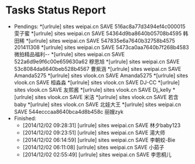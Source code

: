 Tasks Status Report
============

* Pendings:
    *[urlrule] sites weipai.cn SAVE 516ac8a77d3494ef4c000015 雯子蜜
    *[urlrule] sites weipai.cn SAVE 54364d9ba8640b05708b4595 韩田稀
    *[urlrule] sites weipai.cn SAVE 547835e6a7640b32758b4575 201411308
    *[urlrule] sites weipai.cn SAVE 5473ca0aa7640b7f268b4583 微拍精品福利--
    *[urlrule] sites weipai.cn SAVE 522a6d9e9f6c00e659630a62 穆思旭
    *[urlrule] sites weipai.cn SAVE 53c8084da6640beb528b4567 曹紫涵
    *[urlrule] sites weipai.cn SAVE Amanda5275
    *[urlrule] sites vlook.cn SAVE Amanda5275
    *[urlrule] sites vlook.cn SAVE 桓淼淼
    *[urlrule] sites vlook.cn SAVE DJ-CC
    *[urlrule] sites vlook.cn SAVE 友熙酱
    *[urlrule] sites vlook.cn SAVE Dj_kelly
    *[urlrule] sites vlook.cn SAVE 米洁
    *[urlrule] sites vlook.cn SAVE 若含baby
    *[urlrule] sites vlook.cn SAVE 北娃大王
    *[urlrule] sites weipai.cn SAVE 544ecccaa8640bca4d8b458c 丽嫂zyk
* Finished:
    * [2014/12/02 09:28:31] [urlrule] sites weipai.cn SAVE 林夕baby123
    * [2014/12/02 09:23:51] [urlrule] sites weipai.cn SAVE 湯大师
    * [2014/12/02 06:14:59] [urlrule] sites weipai.cn SAVE 李朝蛟-Bie
    * [2014/12/02 06:11:08] [urlrule] sites weipai.cn SAVE 小茹子
    * [2014/12/02 02:55:49] [urlrule] sites weipai.cn SAVE 李思桐儿
